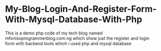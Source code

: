 # My-Blog-Login-And-Register-Form-With-Mysql-Database-With-Php
This is a demo  php code of my tech blog named mfonisoprogrammerblog.com.ng which show just the register and login form with backend tools which i used php and mysql database

